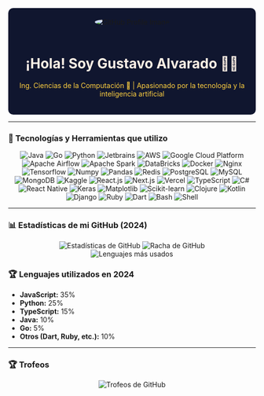 <div align="center" style="background-color:#10162F; padding:20px; border-radius:10px;">
  <img src="https://via.placeholder.com/150/10162F/FFF0E5?text=Gustavo" alt="GitHub Profile Image" style="border-radius:50%; margin-bottom:20px;">
  <h1 style="color:#FFF0E5;">¡Hola! Soy Gustavo Alvarado 👨‍💻</h1>
  <p style="color:#FFD140;">Ing. Ciencias de la Computación 🚀 | Apasionado por la tecnología y la inteligencia artificial</p>
</div>

---

### 🚀 Tecnologías y Herramientas que utilizo

<p align="center">
  <img src="https://img.shields.io/badge/Java-%23E76F00.svg?logo=java&logoColor=white" alt="Java" />
  <img src="https://img.shields.io/badge/Go-%2300ADD8.svg?logo=go&logoColor=white" alt="Go" />
  <img src="https://img.shields.io/badge/Python-%233776AB.svg?logo=python&logoColor=white" alt="Python" />
  <img src="https://img.shields.io/badge/Jetbrains-%23000000.svg?logo=jetbrains&logoColor=white" alt="Jetbrains" />
  <img src="https://img.shields.io/badge/AWS-%23FF9900.svg?logo=amazonaws&logoColor=white" alt="AWS" />
  <img src="https://img.shields.io/badge/GCP-%234285F4.svg?logo=googlecloud&logoColor=white" alt="Google Cloud Platform" />
  <img src="https://img.shields.io/badge/Apache%20Airflow-%23017CEE.svg?logo=apacheairflow&logoColor=white" alt="Apache Airflow" />
  <img src="https://img.shields.io/badge/Apache%20Spark-%23E25A1C.svg?logo=apachespark&logoColor=white" alt="Apache Spark" />
  <img src="https://img.shields.io/badge/DataBricks-%23FF3621.svg?logo=databricks&logoColor=white" alt="DataBricks" />
  <img src="https://img.shields.io/badge/Docker-%232496ED.svg?logo=docker&logoColor=white" alt="Docker" />
  <img src="https://img.shields.io/badge/Nginx-%23009639.svg?logo=nginx&logoColor=white" alt="Nginx" />
  <img src="https://img.shields.io/badge/TensorFlow-%23FF6F00.svg?logo=tensorflow&logoColor=white" alt="Tensorflow" />
  <img src="https://img.shields.io/badge/Numpy-%23013243.svg?logo=numpy&logoColor=white" alt="Numpy" />
  <img src="https://img.shields.io/badge/Pandas-%23150458.svg?logo=pandas&logoColor=white" alt="Pandas" />
  <img src="https://img.shields.io/badge/Redis-%23DC382D.svg?logo=redis&logoColor=white" alt="Redis" />
  <img src="https://img.shields.io/badge/PostgreSQL-%23336791.svg?logo=postgresql&logoColor=white" alt="PostgreSQL" />
  <img src="https://img.shields.io/badge/MySQL-%234479A1.svg?logo=mysql&logoColor=white" alt="MySQL" />
  <img src="https://img.shields.io/badge/MongoDB-%2347A248.svg?logo=mongodb&logoColor=white" alt="MongoDB" />
  <img src="https://img.shields.io/badge/Kaggle-%23020D21.svg?logo=kaggle&logoColor=white" alt="Kaggle" />
  <img src="https://img.shields.io/badge/React-%2361DAFB.svg?logo=react&logoColor=black" alt="React.js" />
  <img src="https://img.shields.io/badge/Next.js-%23000000.svg?logo=nextdotjs&logoColor=white" alt="Next.js" />
  <img src="https://img.shields.io/badge/Vercel-%23000000.svg?logo=vercel&logoColor=white" alt="Vercel" />
  <img src="https://img.shields.io/badge/TypeScript-%233178C6.svg?logo=typescript&logoColor=white" alt="TypeScript" />
  <img src="https://img.shields.io/badge/C%23-%23007396.svg?logo=csharp&logoColor=white" alt="C#" />
  <img src="https://img.shields.io/badge/React%20Native-%2361DAFB.svg?logo=react&logoColor=black" alt="React Native" />
  <img src="https://img.shields.io/badge/Keras-%23D00000.svg?logo=keras&logoColor=white" alt="Keras" />
  <img src="https://img.shields.io/badge/Matplotlib-%231972D2.svg?logo=matplotlib&logoColor=white" alt="Matplotlib" />
  <img src="https://img.shields.io/badge/Scikit--learn-%23F7931E.svg?logo=scikitlearn&logoColor=white" alt="Scikit-learn" />
  <img src="https://img.shields.io/badge/Clojure-%233B444B.svg?logo=clojure&logoColor=white" alt="Clojure" />
  <img src="https://img.shields.io/badge/Kotlin-%237F52FF.svg?logo=kotlin&logoColor=white" alt="Kotlin" />
  <img src="https://img.shields.io/badge/Django-%23092E20.svg?logo=django&logoColor=white" alt="Django" />
  <img src="https://img.shields.io/badge/Ruby-%23CC342D.svg?logo=ruby&logoColor=white" alt="Ruby" />
  <img src="https://img.shields.io/badge/Dart-%230175C2.svg?logo=dart&logoColor=white" alt="Dart" />
  <img src="https://img.shields.io/badge/Bash-%234EAA25.svg?logo=gnubash&logoColor=white" alt="Bash" />
  <img src="https://img.shields.io/badge/Shell-%23FFD140.svg?logo=powershell&logoColor=black" alt="Shell" />
</p>

---

### 📊 Estadísticas de mi GitHub (2024)

<p align="center">
  <img src="https://github-readme-stats.vercel.app/api?username=JrGustavo&show_icons=true&hide_title=true&theme=dark&bg_color=10162F&text_color=FFF0E5&icon_color=FFD140&hide_border=true" alt="Estadísticas de GitHub" />
  <img src="https://github-readme-streak-stats.herokuapp.com/?user=JrGustavo&theme=dark&background=10162F&border=FFD140&ring=FFD140&fire=FFD140&currStreakLabel=FFF0E5" alt="Racha de GitHub" />
  <br />
  <img src="https://github-readme-stats.vercel.app/api/top-langs/?username=JrGustavo&layout=compact&theme=dark&bg_color=10162F&text_color=FFF0E5&icon_color=FFD140&hide_border=true" alt="Lenguajes más usados" />
</p>

### 🏆 Lenguajes utilizados en 2024
- **JavaScript:** 35%
- **Python:** 25%
- **TypeScript:** 15%
- **Java:** 10%
- **Go:** 5%
- **Otros (Dart, Ruby, etc.):** 10%

---

### 🏆 Trofeos

<p align="center">
  <img src="https://github-profile-trophy.vercel.app/?username=JrGustavo&theme=darkhub&no-bg=true&margin-w=15&margin-h=15&column=6&bg_color=10162F&title_color=FFD140" alt="Trofeos de GitHub" />
</p>
